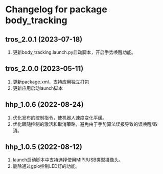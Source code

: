 # Changelog for package body_tracking

tros_2.0.1 (2023-07-18)
------------------
1. 更新body_tracking.launch.py启动脚本，开启手势唤醒功能。


tros_2.0.0 (2023-05-11)
------------------
1. 更新package.xml，支持应用独立打包
2. 更新应用启动launch脚本


hhp_1.0.6 (2022-08-24)
------------------
1. 优化发布的控制指令，使机器人速度变化平缓。
2. 优化跟随控制的激活和取消策略，避免由于手势算法误报导致的误唤醒/取消。


hhp_1.0.5 (2022-08-12)
------------------
1. launch启动脚本中支持选择使用MIPI/USB类型摄像头。
2. 删除通过gpio控制LED灯的功能。
